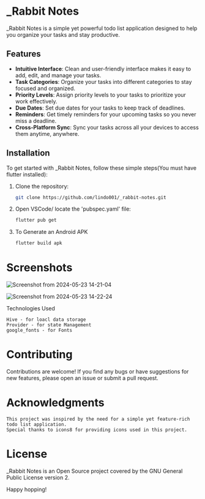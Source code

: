 # _Rabbit Notes


_Rabbit Notes is a simple yet powerful todo list application designed to help you organize your tasks and stay productive.

## Features

- **Intuitive Interface**: Clean and user-friendly interface makes it easy to add, edit, and manage your tasks.
- **Task Categories**: Organize your tasks into different categories to stay focused and organized.
- **Priority Levels**: Assign priority levels to your tasks to prioritize your work effectively.
- **Due Dates**: Set due dates for your tasks to keep track of deadlines.
- **Reminders**: Get timely reminders for your upcoming tasks so you never miss a deadline.
- **Cross-Platform Sync**: Sync your tasks across all your devices to access them anytime, anywhere.

## Installation 

To get started with _Rabbit Notes, follow these simple steps(You must have flutter installed):

1. Clone the repository:

   ```bash
   git clone https://github.com/lindo001/_rabbit-notes.git

2. Open VSCode/ locate the 'pubspec.yaml' file:

   ```bash
   flutter pub get
3. To Generate an Android APK
   
   ```bash
   flutter build apk
# Screenshots
![Screenshot from 2024-05-23 14-21-04](https://github.com/lindo001/valuehabits/assets/164249333/b18781d9-4804-40b1-a9a6-b92e4024f782)

![Screenshot from 2024-05-23 14-22-24](https://github.com/lindo001/valuehabits/assets/164249333/4b801180-bfa7-4fc7-a96e-58ead231eaed)

Technologies Used

    Hive - for loacl data storage
    Provider - for state Management
    google_fonts - for Fonts

# Contributing

Contributions are welcome! If you find any bugs or have suggestions for new features, please open an issue or submit a pull request.

# Acknowledgments

    This project was inspired by the need for a simple yet feature-rich todo list application.
    Special thanks to icons8 for providing icons used in this project.

# License

_Rabbit Notes is an Open Source project covered by the GNU General Public License version 2.

Happy hopping!
